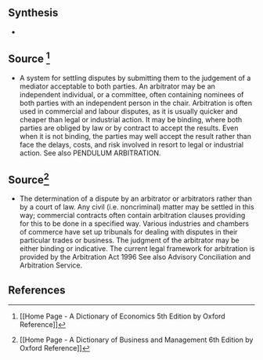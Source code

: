 ## Synthesis
- 
## Source [^1]
- A system for settling disputes by submitting them to the judgement of a mediator acceptable to both parties. An arbitrator may be an independent individual, or a committee, often containing nominees of both parties with an independent person in the chair. Arbitration is often used in commercial and labour disputes, as it is usually quicker and cheaper than legal or industrial action. It may be binding, where both parties are obliged by law or by contract to accept the results. Even when it is not binding, the parties may well accept the result rather than face the delays, costs, and risk involved in resort to legal or industrial action. See also PENDULUM ARBITRATION.
## Source[^2]
- The determination of a dispute by an arbitrator or arbitrators rather than by a court of law. Any civil (i.e. noncriminal) matter may be settled in this way; commercial contracts often contain arbitration clauses providing for this to be done in a specified way. Various industries and chambers of commerce have set up tribunals for dealing with disputes in their particular trades or business. The judgment of the arbitrator may be either binding or indicative. The current legal framework for arbitration is provided by the Arbitration Act 1996 See also Advisory Conciliation and Arbitration Service.
## References

[^1]: [[Home Page - A Dictionary of Economics 5th Edition by Oxford Reference]]
[^2]: [[Home Page - A Dictionary of Business and Management 6th Edition by Oxford Reference]]
